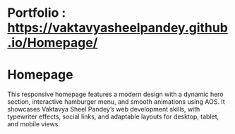 # Portfolio : https://vaktavyasheelpandey.github.io/Homepage/
# Homepage
This responsive homepage features a modern design with a dynamic hero section, interactive hamburger menu, and smooth animations using AOS. It showcases Vaktavya Sheel Pandey’s web development skills, with typewriter effects, social links, and adaptable layouts for desktop, tablet, and mobile views.
